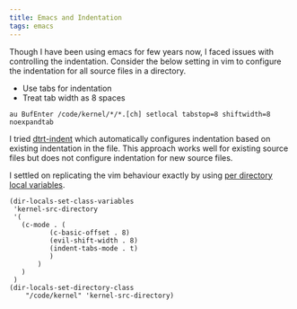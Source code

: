 ```yaml
---
title: Emacs and Indentation
tags: emacs
---
```


Though I have been using emacs for few years now, I faced issues with
controlling the indentation. Consider the below setting in vim to
configure the indentation for all source files in a directory.

- Use tabs for indentation
- Treat tab width as 8 spaces

~~~
au BufEnter /code/kernel/*/*.[ch] setlocal tabstop=8 shiftwidth=8 noexpandtab
~~~

I tried [dtrt-indent](https://github.com/jscheid/dtrt-indent) which
automatically configures indentation based on existing indentation in
the file. This approach works well for existing source files but does
not configure indentation for new source files.

I settled on replicating the vim behaviour exactly by using [per
directory local
variables](https://www.gnu.org/software/emacs/manual/html_node/emacs/Directory-Variables.html#Directory-Variables).

~~~
(dir-locals-set-class-variables
 'kernel-src-directory
 '(
   (c-mode . (
	      (c-basic-offset . 8)
	      (evil-shift-width . 8)
	      (indent-tabs-mode . t)
	      )
	   )
   )
 )
(dir-locals-set-directory-class
    "/code/kernel" 'kernel-src-directory)
~~~
